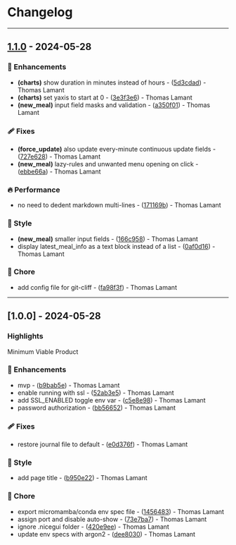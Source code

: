 # Changelog

---
## [1.1.0](https://github.com/tmlmt/milktracker/compare/v1.0.0..v1.1.0) - 2024-05-28

### 🚀 Enhancements

- **(charts)** show duration in minutes instead of hours - ([5d3cdad](https://github.com/tmlmt/milktracker/commit/5d3cdadbd20be0f73341551c57879f07d7eff5db)) - Thomas Lamant
- **(charts)** set yaxis to start at 0 - ([3e3f3e6](https://github.com/tmlmt/milktracker/commit/3e3f3e6b731f25fe4690b347a4fffe19e917b276)) - Thomas Lamant
- **(new_meal)** input field masks and validation - ([a350f01](https://github.com/tmlmt/milktracker/commit/a350f01ec4a3002e133e89a71ccfcebc73e452b3)) - Thomas Lamant

### 🩹 Fixes

- **(force_update)** also update every-minute continuous update fields - ([727e628](https://github.com/tmlmt/milktracker/commit/727e6288fc947d8b447f9ff7ce9978f15606851e)) - Thomas Lamant
- **(new_meal)** lazy-rules and unwanted menu opening on click - ([ebbe66a](https://github.com/tmlmt/milktracker/commit/ebbe66a73cc8dd95538ac4452106f86c3b53d3c4)) - Thomas Lamant

### 🔥 Performance

- no need to dedent markdown multi-lines - ([171169b](https://github.com/tmlmt/milktracker/commit/171169bf4051f495eeb294854211e78fb812b5b4)) - Thomas Lamant

### 🎨 Style

- **(new_meal)** smaller input fields - ([166c958](https://github.com/tmlmt/milktracker/commit/166c958d806e0ca8b24c6b25565b9fe463c42db9)) - Thomas Lamant
- display latest_meal_info as a text block instead of a list - ([0af0d16](https://github.com/tmlmt/milktracker/commit/0af0d16568df2839e52c4a1c4d1f0dabaa72047e)) - Thomas Lamant

### 🏡 Chore

- add config file for git-cliff - ([fa98f3f](https://github.com/tmlmt/milktracker/commit/fa98f3f0b222053de714fbdc6d35a863c6fe27f0)) - Thomas Lamant

---
## [1.0.0] - 2024-05-28

### Highlights

Minimum Viable Product

### 🚀 Enhancements

- mvp - ([b9bab5e](https://github.com/tmlmt/milktracker/commit/b9bab5e7553b19ffc61be9dbcbb07045d93e754c)) - Thomas Lamant
- enable running with ssl - ([52ab3e5](https://github.com/tmlmt/milktracker/commit/52ab3e542a23d65ca35dd2cd31ad2dff645872b7)) - Thomas Lamant
- add SSL_ENABLED toggle env var - ([c5e8e98](https://github.com/tmlmt/milktracker/commit/c5e8e98292a98f3e3900a592a28598b29ff11389)) - Thomas Lamant
- password authorization - ([bb56652](https://github.com/tmlmt/milktracker/commit/bb566526543a0ec0217392de53a81a93ec0a7c28)) - Thomas Lamant

### 🩹 Fixes

- restore journal file to default - ([e0d376f](https://github.com/tmlmt/milktracker/commit/e0d376f3a463145afec069b30c6df09bbafdb70e)) - Thomas Lamant

### 🎨 Style

- add page title - ([b950e22](https://github.com/tmlmt/milktracker/commit/b950e2226c56f66b875ed6aa91fa49531c2c353a)) - Thomas Lamant

### 🏡 Chore

- export micromamba/conda env spec file - ([1456483](https://github.com/tmlmt/milktracker/commit/14564833ee12201bcbea095a5ad03307d8f06da3)) - Thomas Lamant
- assign port and disable auto-show - ([73e7ba7](https://github.com/tmlmt/milktracker/commit/73e7ba71bab8a91c4b2eccfe00ca5b2eb2513b5d)) - Thomas Lamant
- ignore .nicegui folder - ([420e9ee](https://github.com/tmlmt/milktracker/commit/420e9ee7ca87fa4636abdaa2c551fbb56d9a3ceb)) - Thomas Lamant
- update env specs with argon2 - ([dee8030](https://github.com/tmlmt/milktracker/commit/dee8030ade77d7efbd8240423a8cd6310f5b2578)) - Thomas Lamant

<!-- generated by git-cliff -->
